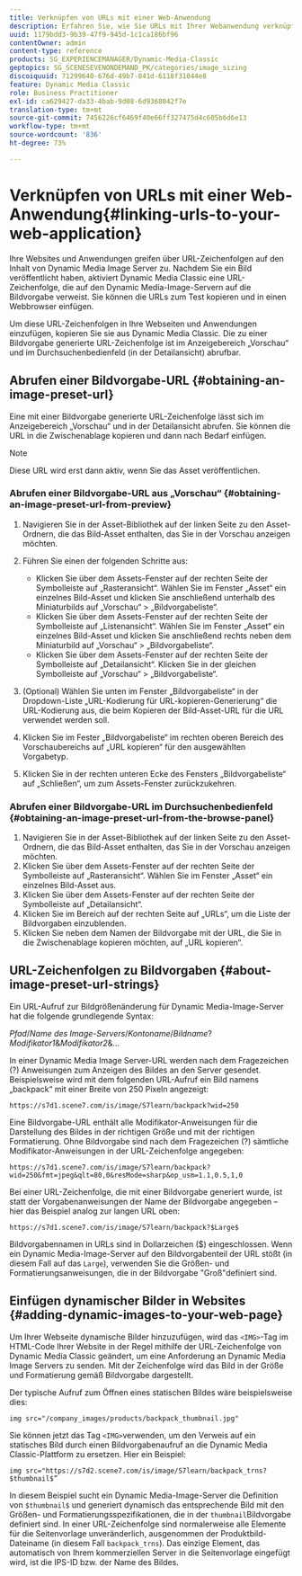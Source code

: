 ```yaml
---
title: Verknüpfen von URLs mit einer Web-Anwendung
description: Erfahren Sie, wie Sie URLs mit Ihrer Webanwendung verknüpfen.
uuid: 1179bdd3-9b39-47f9-945d-1c1ca186bf96
contentOwner: admin
content-type: reference
products: SG_EXPERIENCEMANAGER/Dynamic-Media-Classic
geptopics: SG_SCENESEVENONDEMAND_PK/categories/image_sizing
discoiquuid: 71299640-676d-49b7-841d-6118f31044e8
feature: Dynamic Media Classic
role: Business Practitioner
exl-id: ca629427-da33-4bab-9d08-6d9368042f7e
translation-type: tm+mt
source-git-commit: 7456226cf6469f40e66ff327475d4c605b6d6e13
workflow-type: tm+mt
source-wordcount: '836'
ht-degree: 73%

---
```


# Verknüpfen von URLs mit einer Web-Anwendung{#linking-urls-to-your-web-application}

Ihre Websites und Anwendungen greifen über URL-Zeichenfolgen auf den Inhalt von Dynamic Media Image Server zu. Nachdem Sie ein Bild veröffentlicht haben, aktiviert Dynamic Media Classic eine URL-Zeichenfolge, die auf den Dynamic Media-Image-Servern auf die Bildvorgabe verweist. Sie können die URLs zum Test kopieren und in einen Webbrowser einfügen.

Um diese URL-Zeichenfolgen in Ihre Webseiten und Anwendungen einzufügen, kopieren Sie sie aus Dynamic Media Classic. Die zu einer Bildvorgabe generierte URL-Zeichenfolge ist im Anzeigebereich „Vorschau“ und im Durchsuchenbedienfeld (in der Detailansicht) abrufbar.

## Abrufen einer Bildvorgabe-URL  {#obtaining-an-image-preset-url}

Eine mit einer Bildvorgabe generierte URL-Zeichenfolge lässt sich im Anzeigebereich „Vorschau“ und in der Detailansicht abrufen. Sie können die URL in die Zwischenablage kopieren und dann nach Bedarf einfügen.

>[!NOTE]
>
>Diese URL wird erst dann aktiv, wenn Sie das Asset veröffentlichen.

### Abrufen einer Bildvorgabe-URL aus „Vorschau“  {#obtaining-an-image-preset-url-from-preview}

1. Navigieren Sie in der Asset-Bibliothek auf der linken Seite zu den Asset-Ordnern, die das Bild-Asset enthalten, das Sie in der Vorschau anzeigen möchten.
1. Führen Sie einen der folgenden Schritte aus:

   * Klicken Sie über dem Assets-Fenster auf der rechten Seite der Symbolleiste auf „Rasteransicht“. Wählen Sie im Fenster „Asset“ ein einzelnes Bild-Asset und klicken Sie anschließend unterhalb des Miniaturbilds auf „Vorschau“ > „Bildvorgabeliste“.
   * Klicken Sie über dem Assets-Fenster auf der rechten Seite der Symbolleiste auf „Listenansicht“. Wählen Sie im Fenster „Asset“ ein einzelnes Bild-Asset und klicken Sie anschließend rechts neben dem Miniaturbild auf „Vorschau“ > „Bildvorgabeliste“.
   * Klicken Sie über dem Assets-Fenster auf der rechten Seite der Symbolleiste auf „Detailansicht“. Klicken Sie in der gleichen Symbolleiste auf „Vorschau“ > „Bildvorgabeliste“.

1. (Optional) Wählen Sie unten im Fenster „Bildvorgabeliste“ in der Dropdown-Liste „URL-Kodierung für URL-kopieren-Generierung“ die URL-Kodierung aus, die beim Kopieren der Bild-Asset-URL für die URL verwendet werden soll.
1. Klicken Sie im Fester „Bildvorgabeliste“ im rechten oberen Bereich des Vorschaubereichs auf „URL kopieren“ für den ausgewählten Vorgabetyp.
1. Klicken Sie in der rechten unteren Ecke des Fensters „Bildvorgabeliste“ auf „Schließen“, um zum Assets-Fenster zurückzukehren.

### Abrufen einer Bildvorgabe-URL im Durchsuchenbedienfeld  {#obtaining-an-image-preset-url-from-the-browse-panel}

1. Navigieren Sie in der Asset-Bibliothek auf der linken Seite zu den Asset-Ordnern, die das Bild-Asset enthalten, das Sie in der Vorschau anzeigen möchten.
1. Klicken Sie über dem Assets-Fenster auf der rechten Seite der Symbolleiste auf „Rasteransicht“. Wählen Sie im Fenster „Asset“ ein einzelnes Bild-Asset aus.
1. Klicken Sie über dem Assets-Fenster auf der rechten Seite der Symbolleiste auf „Detailansicht“.
1. Klicken Sie im Bereich auf der rechten Seite auf „URLs“, um die Liste der Bildvorgaben einzublenden.
1. Klicken Sie neben dem Namen der Bildvorgabe mit der URL, die Sie in die Zwischenablage kopieren möchten, auf „URL kopieren“.

## URL-Zeichenfolgen zu Bildvorgaben  {#about-image-preset-url-strings}

Ein URL-Aufruf zur Bildgrößenänderung für Dynamic Media-Image-Server hat die folgende grundlegende Syntax:

*Pfad*/*Name des Image-Servers*/*Kontoname*/*Bildname*?*Modifikator1*&amp;*Modifikator2*&amp;...

In einer Dynamic Media Image Server-URL werden nach dem Fragezeichen (?) Anweisungen zum Anzeigen des Bildes an den Server gesendet. Beispielsweise wird mit dem folgenden URL-Aufruf ein Bild namens „backpack“ mit einer Breite von 250 Pixeln angezeigt:

```as3
https://s7d1.scene7.com/is/image/S7learn/backpack?wid=250
```

Eine Bildvorgabe-URL enthält alle Modifikator-Anweisungen für die Darstellung des Bildes in der richtigen Größe und mit der richtigen Formatierung. Ohne Bildvorgabe sind nach dem Fragezeichen (?) sämtliche Modifikator-Anweisungen in der URL-Zeichenfolge angegeben:

```as3
https://s7d1.scene7.com/is/image/S7learn/backpack?wid=250&fmt=jpeg&qlt=80,0&resMode=sharp&op_usm=1.1,0.5,1,0
```

Bei einer URL-Zeichenfolge, die mit einer Bildvorgabe generiert wurde, ist statt der Vorgabenanweisungen der Name der Bildvorgabe angegeben – hier das Beispiel analog zur langen URL oben:

```as3
https://s7d1.scene7.com/is/image/S7learn/backpack?$Large$
```

Bildvorgabennamen in URLs sind in Dollarzeichen ($) eingeschlossen. Wenn ein Dynamic Media-Image-Server auf den Bildvorgabenteil der URL stößt (in diesem Fall auf das `Large`), verwenden Sie die Größen- und Formatierungsanweisungen, die in der Bildvorgabe &quot;Groß&quot;definiert sind.

## Einfügen dynamischer Bilder in Websites {#adding-dynamic-images-to-your-web-page}

Um Ihrer Webseite dynamische Bilder hinzuzufügen, wird das `<IMG>`-Tag im HTML-Code Ihrer Website in der Regel mithilfe der URL-Zeichenfolge von Dynamic Media Classic geändert, um eine Anforderung an Dynamic Media Image Servers zu senden. Mit der Zeichenfolge wird das Bild in der Größe und Formatierung gemäß Bildvorgabe dargestellt.

Der typische Aufruf zum Öffnen eines statischen Bildes wäre beispielsweise dies:

```as3
img src="/company_images/products/backpack_thumbnail.jpg"
```

Sie können jetzt das Tag `<IMG>`verwenden, um den Verweis auf ein statisches Bild durch einen Bildvorgabenaufruf an die Dynamic Media Classic-Plattform zu ersetzen. Hier ein Beispiel:

```as3
img src="https://s7d2.scene7.com/is/image/S7learn/backpack_trns?$thumbnail$”
```

In diesem Beispiel sucht ein Dynamic Media-Image-Server die Definition von `$thumbnail$` und generiert dynamisch das entsprechende Bild mit den Größen- und Formatierungsspezifikationen, die in der `thumbnail`Bildvorgabe definiert sind. In einer URL-Zeichenfolge sind normalerweise alle Elemente für die Seitenvorlage unveränderlich, ausgenommen der Produktbild-Dateiname (in diesem Fall `backpack_trns`). Das einzige Element, das automatisch von Ihrem kommerziellen Server in die Seitenvorlage eingefügt wird, ist die IPS-ID bzw. der Name des Bildes.
